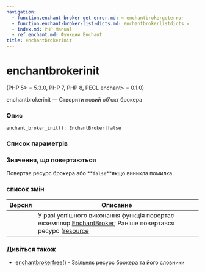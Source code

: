 ```yaml
---
navigation:
  - function.enchant-broker-get-error.md: « enchantbrokergeterror
  - function.enchant-broker-list-dicts.md: enchantbrokerlistdicts »
  - index.md: PHP Manual
  - ref.enchant.md: Функции Enchant
title: enchantbrokerinit
---
```

# enchantbrokerinit

(PHP 5> = 5.3.0, PHP 7, PHP 8, PECL enchant> = 0.1.0)

enchantbrokerinit — Створити новий об'єкт брокера

### Опис

```methodsynopsis
enchant_broker_init(): EnchantBroker|false
```

### Список параметрів

### Значення, що повертаються

Повертає ресурс брокера або \*\*`false`\*\*якщо виникла помилка.

### список змін

| Версия | Описание |
| --- | --- |
|  | У разі успішного виконання функція повертає екземпляр [EnchantBroker](class.enchantbroker.md); Раніше повертався ресурс ([resource](language.types.resource.md) |

### Дивіться також

-   [enchantbrokerfree()](function.enchant-broker-free.md) - Звільняє ресурс брокера та його словники
